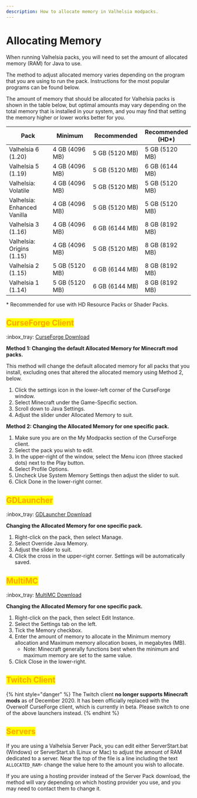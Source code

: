```yaml
---
description: How to allocate memory in Valhelsia modpacks.
---
```


# Allocating Memory

When running Valhelsia packs, you will need to set the amount of allocated memory (RAM) for Java to use.

The method to adjust allocated memory varies depending on the program that you are using to run the pack. Instructions for the most popular programs can be found below.

The amount of memory that should be allocated for Valhelsia packs is shown in the table below, but optimal amounts may vary depending on the total memory that is installed in your system, and you may find that setting the memory higher or lower works better for you.

<table><thead><tr><th width="194.83433552514745">Pack</th><th width="160.68456375838926">Minimum</th><th width="153.92951823166118">Recommended</th><th>Recommended (HD*)</th></tr></thead><tbody><tr><td>Valhelsia 6 (1.20)</td><td>4 GB (4096 MB)</td><td>5 GB (5120 MB)</td><td>5 GB (5120 MB)</td></tr><tr><td>Valhelsia 5 (1.19)</td><td>4 GB (4096 MB)</td><td>5 GB (5120 MB)</td><td>6 GB (6144 MB)</td></tr><tr><td>Valhelsia: Volatile</td><td>4 GB (4096 MB)</td><td>5 GB (5120 MB)</td><td>5 GB (5120 MB)</td></tr><tr><td>Valhelsia: Enhanced Vanilla</td><td>4 GB (4096 MB)</td><td>5 GB (5120 MB)</td><td>5 GB (5120 MB)</td></tr><tr><td>Valhelsia 3 (1.16)</td><td>4 GB (4096 MB)</td><td>6 GB (6144 MB)</td><td>8 GB (8192 MB)</td></tr><tr><td>Valhelsia: Origins (1.15)</td><td>4 GB (4096 MB)</td><td>5 GB (5120 MB)</td><td>8 GB (8192 MB)</td></tr><tr><td>Valhelsia 2 (1.15)</td><td>5 GB (5120 MB)</td><td>6 GB (6144 MB)</td><td>8 GB (8192 MB)</td></tr><tr><td>Valhelsia 1 (1.14)</td><td>5 GB (5120 MB)</td><td>6 GB (6144 MB)</td><td>8 GB (8192 MB)</td></tr></tbody></table>

\* Recommended for use with HD Resource Packs or Shader Packs.

## <mark style="color:orange;">CurseForge Client</mark>

:inbox\_tray: [CurseForge Download](https://curseforge.overwolf.com/)

**Method 1: Changing the default Allocated Memory for Minecraft mod packs.**

This method will change the default allocated memory for all packs that you install, excluding ones that altered the allocated memory using Method 2, below.

1. Click the settings icon in the lower-left corner of the CurseForge window.
2. Select Minecraft under the Game-Specific section.
3. Scroll down to Java Settings.
4. Adjust the slider under Allocated Memory to suit.

**Method 2: Changing the Allocated Memory for one specific pack.**

1. Make sure you are on the My Modpacks section of the CurseForge client.
2. Select the pack you wish to edit.
3. In the upper-right of the window, select the Menu icon (three stacked dots) next to the Play button.
4. Select Profile Options.
5. Uncheck Use System Memory Settings then adjust the slider to suit.
6. Click Done in the lower-right corner.

## <mark style="color:orange;">GDLauncher</mark>

:inbox\_tray: [GDLauncher Download](https://gdevs.io/#downloadContainer)

**Changing the Allocated Memory for one specific pack.**

1. Right-click on the pack, then select Manage.
2. Select Override Java Memory.
3. Adjust the slider to suit.
4. Click the cross in the upper-right corner. Settings will be automatically saved.

## <mark style="color:orange;">MultiMC</mark>

:inbox\_tray: [MultiMC Download](https://multimc.org/#Download)

**Changing the Allocated Memory for one specific pack.**

1. Right-click on the pack, then select Edit Instance.
2. Select the Settings tab on the left.
3. Tick the Memory checkbox.
4. Enter the amount of memory to allocate in the Minimum memory allocation and Maximum memory allocation boxes, in megabytes (MB).
   * Note: Minecraft generally functions best when the minimum and maximum memory are set to the same value.
5. Click Close in the lower-right.

## <mark style="color:orange;">Twitch Client</mark>

{% hint style="danger" %}
The Twitch client **no longer supports Minecraft mods** as of December 2020. It has been officially replaced with the Overwolf CurseForge client, which is currently in beta. Please switch to one of the above launchers instead.
{% endhint %}

## <mark style="color:orange;">Servers</mark>

If you are using a Valhelsia Server Pack, you can edit either ServerStart.bat (Windows) or ServerStart.sh (Linux or Mac) to adjust the amount of RAM dedicated to a server. Near the top of the file is a line including the text `ALLOCATED_RAM`- change the value here to the amount you wish to allocate.

If you are using a hosting provider instead of the Server Pack download, the method will vary depending on which hosting provider you use, and you may need to contact them to change it.
